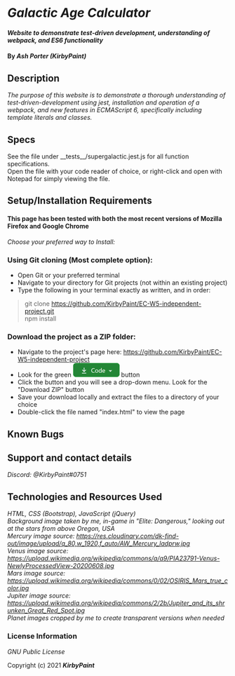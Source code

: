 # _Galactic Age Calculator_

#### _Website to demonstrate test-driven development, understanding of webpack, and ES6 functionality_

#### By _**Ash Porter (KirbyPaint)**_

## Description

_The purpose of this website is to demonstrate a thorough understanding of test-driven-development using jest, installation and operation of a webpack, and new features in ECMAScript 6, specifically including template literals and classes._

## Specs
See the file under \_\_tests\_\_/supergalactic.jest.js for all function specifications.  
Open the file with your code reader of choice, or right-click and open with Notepad for simply viewing the file.

## Setup/Installation Requirements

#### This page has been tested with both the most recent versions of Mozilla Firefox and Google Chrome

_Choose your preferred way to Install:_

### Using Git cloning (Most complete option):
* Open Git or your preferred terminal
* Navigate to your directory for Git projects (not within an existing project)
* Type the following in your terminal exactly as written, and in order: 

> git clone https://github.com/KirbyPaint/EC-W5-independent-project.git  
> npm install

### Download the project as a ZIP folder:
* Navigate to the project's page here: https://github.com/KirbyPaint/EC-W5-independent-project
* Look for the green  ![code button](assets\images\code.PNG?raw=true "code button")  button
* Click the button and you will see a drop-down menu. Look for the "Download ZIP" button
* Save your download locally and extract the files to a directory of your choice
* Double-click the file named "index.html" to view the page

## Known Bugs

## Support and contact details

_Discord: @KirbyPaint#0751_

## Technologies and Resources Used

_HTML, CSS (Bootstrap), JavaScript (jQuery)_  
_Background image taken by me, in-game in "Elite: Dangerous," looking out at the stars from above Oregon, USA_  
_Mercury image source: https://res.cloudinary.com/dk-find-out/image/upload/q_80,w_1920,f_auto/AW_Mercury_ladprw.jpg_  
_Venus image source: https://upload.wikimedia.org/wikipedia/commons/a/a9/PIA23791-Venus-NewlyProcessedView-20200608.jpg_  
_Mars image source: https://upload.wikimedia.org/wikipedia/commons/0/02/OSIRIS_Mars_true_color.jpg_  
_Jupiter image source: https://upload.wikimedia.org/wikipedia/commons/2/2b/Jupiter_and_its_shrunken_Great_Red_Spot.jpg_  
_Planet images cropped by me to create transparent versions when needed_

### License Information

_GNU Public License_

Copyright (c) 2021 **_KirbyPaint_**